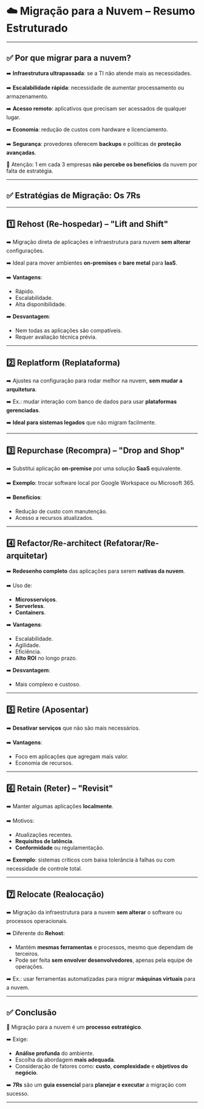 # &#x2601;&#xFE0F; Migração para a Nuvem – Resumo Estruturado

---

## ✅ Por que migrar para a nuvem?

➡️ **Infraestrutura ultrapassada**: se a TI não atende mais as necessidades.

➡️ **Escalabilidade rápida**: necessidade de aumentar processamento ou armazenamento.

➡️ **Acesso remoto**: aplicativos que precisam ser acessados de qualquer lugar.

➡️ **Economia**: redução de custos com hardware e licenciamento.

➡️ **Segurança**: provedores oferecem **backups** e políticas de **proteção avançadas**.

&#x1F6A8; Atenção: 1 em cada 3 empresas **não percebe os benefícios** da nuvem por falta de estratégia.

---

## ✅ Estratégias de Migração: **Os 7Rs**

---

## 1️⃣ Rehost (Re-hospedar) – **"Lift and Shift"**

➡️ Migração direta de aplicações e infraestrutura para nuvem **sem alterar** configurações.

➡️ Ideal para mover ambientes **on-premises** e **bare metal** para **IaaS**.

➡️ **Vantagens**:
- Rápido.
- Escalabilidade.
- Alta disponibilidade.

➡️ **Desvantagem**:
- Nem todas as aplicações são compatíveis.
- Requer avaliação técnica prévia.

---

## 2️⃣ Replatform (Replataforma)

➡️ Ajustes na configuração para rodar melhor na nuvem, **sem mudar a arquitetura**.

➡️ Ex.: mudar interação com banco de dados para usar **plataformas gerenciadas**.

➡️ **Ideal para sistemas legados** que não migram facilmente.

---

## 3️⃣ Repurchase (Recompra) – **"Drop and Shop"**

➡️ Substitui aplicação **on-premise** por uma solução **SaaS** equivalente.

➡️ **Exemplo**: trocar software local por Google Workspace ou Microsoft 365.

➡️ **Benefícios**:
- Redução de custo com manutenção.
- Acesso a recursos atualizados.

---

## 4️⃣ Refactor/Re-architect (Refatorar/Re-arquitetar)

➡️ **Redesenho completo** das aplicações para serem **nativas da nuvem**.

➡️ Uso de:
- **Microsserviços**.
- **Serverless**.
- **Containers**.

➡️ **Vantagens**:
- Escalabilidade.
- Agilidade.
- Eficiência.
- **Alto ROI** no longo prazo.

➡️ **Desvantagem**:  
- Mais complexo e custoso.

---

## 5️⃣ Retire (Aposentar)

➡️ **Desativar serviços** que não são mais necessários.

➡️ **Vantagens**:
- Foco em aplicações que agregam mais valor.
- Economia de recursos.

---

## 6️⃣ Retain (Reter) – **"Revisit"**

➡️ Manter algumas aplicações **localmente**.

➡️ Motivos:
- Atualizações recentes.
- **Requisitos de latência**.
- **Conformidade** ou regulamentação.

➡️ **Exemplo**: sistemas críticos com baixa tolerância à falhas ou com necessidade de controle total.

---

## 7️⃣ Relocate (Realocação)

➡️ Migração da infraestrutura para a nuvem **sem alterar** o software ou processos operacionais.

➡️ Diferente do **Rehost**:
- Mantém **mesmas ferramentas** e processos, mesmo que dependam de terceiros.
- Pode ser feita **sem envolver desenvolvedores**, apenas pela equipe de operações.

➡️ Ex.: usar ferramentas automatizadas para migrar **máquinas virtuais** para a nuvem.

---

## ✅ Conclusão

&#x1F680; Migração para a nuvem é um **processo estratégico**.

➡️ Exige:
- **Análise profunda** do ambiente.
- Escolha da abordagem **mais adequada**.
- Consideração de fatores como: **custo**, **complexidade** e **objetivos do negócio**.

➡️ **7Rs** são um **guia essencial** para **planejar e executar** a migração com sucesso.

---

